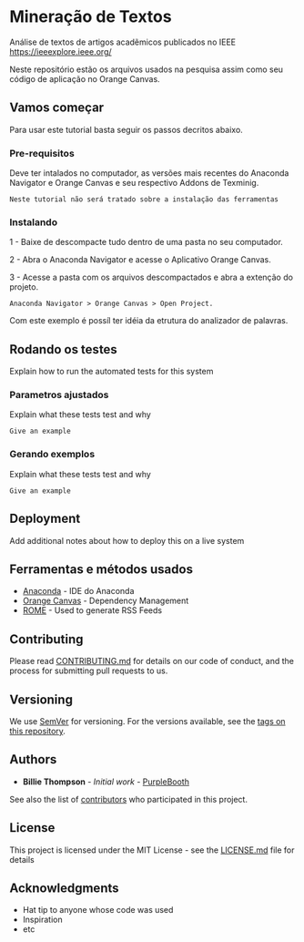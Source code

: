 # Mineração de Textos

Análise de textos de artigos acadẽmicos publicados no IEEE
https://ieeexplore.ieee.org/

Neste repositório estão os arquivos usados na pesquisa assim como seu código de aplicação no Orange Canvas.

## Vamos começar

Para usar este tutorial basta seguir os passos decritos abaixo.

### Pre-requisitos
Deve ter intalados no computador, as versões mais recentes do Anaconda Navigator e Orange Canvas e seu respectivo Addons de Texminig.

```
Neste tutorial não será tratado sobre a instalação das ferramentas
```

### Instalando
<p>1 - Baixe de descompacte tudo dentro de uma pasta no seu computador.
<p>2 - Abra o Anaconda Navigator e acesse o Aplicativo Orange Canvas.
<p>3 - Acesse a pasta com os arquivos descompactados e abra a extenção do projeto.

```
Anaconda Navigator > Orange Canvas > Open Project. 
```

Com este exemplo é possíl ter idéia da etrutura do analizador de palavras. 

## Rodando os testes

Explain how to run the automated tests for this system

### Parametros ajustados

Explain what these tests test and why

```
Give an example
```

### Gerando exemplos

Explain what these tests test and why

```
Give an example
```

## Deployment

Add additional notes about how to deploy this on a live system

## Ferramentas e métodos usados

* [Anaconda](http://www.https://www.anaconda.com/distribution/) - IDE do Anaconda
* [Orange Canvas](https://maven.apache.org/) - Dependency Management
* [ROME](https://rometools.github.io/rome/) - Used to generate RSS Feeds

## Contributing

Please read [CONTRIBUTING.md](https://gist.github.com/PurpleBooth/b24679402957c63ec426) for details on our code of conduct, and the process for submitting pull requests to us.

## Versioning

We use [SemVer](http://semver.org/) for versioning. For the versions available, see the [tags on this repository](https://github.com/your/project/tags). 

## Authors

* **Billie Thompson** - *Initial work* - [PurpleBooth](https://github.com/PurpleBooth)

See also the list of [contributors](https://github.com/your/project/contributors) who participated in this project.

## License

This project is licensed under the MIT License - see the [LICENSE.md](LICENSE.md) file for details

## Acknowledgments

* Hat tip to anyone whose code was used
* Inspiration
* etc
